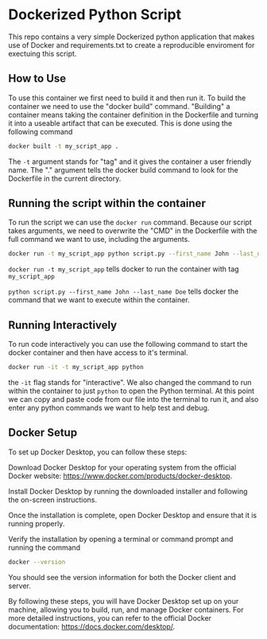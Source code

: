 # Dockerized Python Script

This repo contains a very simple Dockerized python application that makes use of Docker and requirements.txt to
create a reproducible enviroment for exectuing this script. 

## How to Use

To use this container we first need to build it and then run it. To build the container
we need to use the "docker build" command. "Building" a container means taking the container
definition in the Dockerfile and turning it into a useable artifact that can be executed. This
is done using the following command

```bash
docker built -t my_script_app .
```

The `-t` argument stands for "tag" and it gives the container a user friendly name. The "."
argument tells the docker build command to look for the Dockerfile in the current directory.

## Running the script within the container

To run the script we can use the `docker run` command. Because our script takes 
arguments, we need to overwrite the "CMD" in the Dockerfile with the full command
we want to use, including the arguments. 

```bash
docker run -t my_script_app python script.py --first_name John --last_name Doe
```

`docker run -t my_script_app` tells docker to run the container with tag `my_script_app`

`python script.py --first_name John --last_name Doe` tells docker the command that we
want to execute within the container.


## Running Interactively

To run code interactively you can use the following command to start the docker container
and then have access to it's terminal.

```bash
docker run -it -t my_script_app python 
```

the `-it` flag stands for "interactive". We also changed the command to run within the container to just `python` to 
open the Python terminal. At this point we can copy and paste code from our file into the terminal to run it, and also
enter any python commands we want to help test and debug.


## Docker Setup

To set up Docker Desktop, you can follow these steps:

Download Docker Desktop for your operating system from the official Docker website: https://www.docker.com/products/docker-desktop.

Install Docker Desktop by running the downloaded installer and following the on-screen instructions.

Once the installation is complete, open Docker Desktop and ensure that it is running properly.

Verify the installation by opening a terminal or command prompt and running the command 

```bash
docker --version
```
You should see the version information for both the Docker client and server.

By following these steps, you will have Docker Desktop set up on your machine, allowing you to build, run, and manage Docker containers. For more detailed instructions, you can refer to the official Docker documentation: https://docs.docker.com/desktop/.
